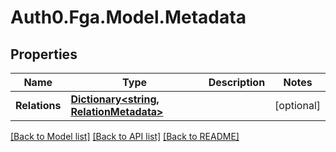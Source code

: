 # Auth0.Fga.Model.Metadata

## Properties

Name | Type | Description | Notes
------------ | ------------- | ------------- | -------------
**Relations** | [**Dictionary&lt;string, RelationMetadata&gt;**](RelationMetadata.md) |  | [optional] 

[[Back to Model list]](../README.md#models) [[Back to API list]](../README.md#api-endpoints) [[Back to README]](../README.md)

